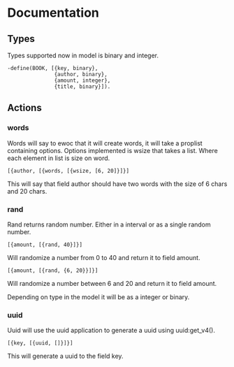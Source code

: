 # Documentation #

## Types ##

Types supported now in model is binary and integer.

    -define(BOOK, [{key, binary},
                   {author, binary},
                   {amount, integer},
                   {title, binary}]).

## Actions ##

### words ###

Words will say to ewoc that it will create words, it will take a
proplist containing options. Options implemented is wsize that takes a
list. Where each element in list is size on word.

    [{author, [{words, [{wsize, [6, 20]}]}]

This will say that field author should have two words with the size of
6 chars and 20 chars.

### rand ###

Rand returns random number. Either in a interval or as a single random number.

    [{amount, [{rand, 40}]}]

Will randomize a number from 0 to 40 and return it to field amount.

    [{amount, [{rand, {6, 20}}]}]

Will randomize a number between 6 and 20 and return it to field amount.

Depending on type in the model it will be as a integer or binary.

### uuid ###

Uuid will use the uuid application to generate a uuid using uuid:get_v4().

    [{key, [{uuid, []}]}]

This will generate a uuid to the field key.